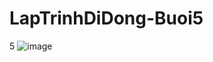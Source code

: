 # LapTrinhDiDong-Buoi5
5
![image](https://user-images.githubusercontent.com/81177274/194084111-e7b99d45-6dd0-4679-8466-8631492d7032.png)

